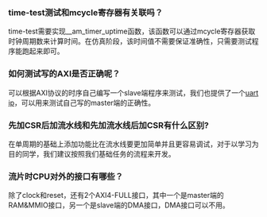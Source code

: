 ### time-test测试和mcycle寄存器有关联吗？

time-test需要实现__am_timer_uptime函数，该函数可以通过mcycle寄存器获取时钟周期数来计算时间。在仿真阶段，该时间值不需要保证准确性，只需要测试程序能跑起来即可。

### 如何测试写的AXI是否正确呢？

可以根据AXI协议的时序自己编写一个slave端程序来测试，我们也提供了一个[uart ip](https://github.com/OSCPU/peripheral/tree/uart-axi/uart)，可以用来测试自己写的master端的正确性。

### 先加CSR后加流水线和先加流水线后加CSR有什么区别?

在单周期的基础上添加功能比在流水线要更加简单并且更容易调试，对于以学习为目的同学，我们建议按照我们基础任务的流程来开发。

### 流片时CPU对外的接口有哪些？

除了clock和reset，还有2个AXI4-FULL接口，其中一个是master端的RAM&MMIO接口，另一个是slave端的DMA接口，DMA接口可以不用。
